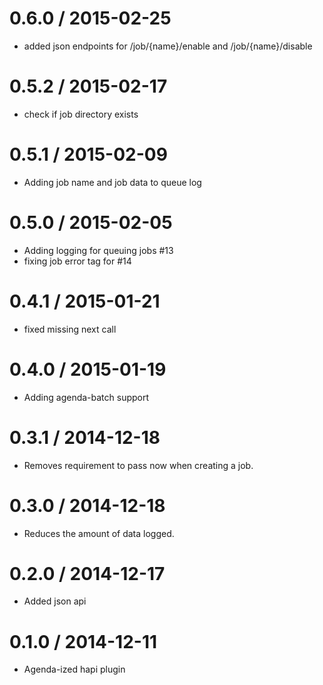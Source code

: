 
0.6.0 / 2015-02-25
==================

  * added json endpoints for /job/{name}/enable and /job/{name}/disable


0.5.2 / 2015-02-17
==================

  * check if job directory exists


0.5.1 / 2015-02-09
==================

  * Adding job name and job data to queue log


0.5.0 / 2015-02-05
==================

  * Adding logging for queuing jobs #13
  * fixing job error tag for #14


0.4.1 / 2015-01-21
==================

  * fixed missing next call

0.4.0 / 2015-01-19
==================

  * Adding agenda-batch support

0.3.1 / 2014-12-18
==================

  * Removes requirement to pass now when creating a job.

0.3.0 / 2014-12-18
==================

  * Reduces the amount of data logged.

0.2.0 / 2014-12-17
==================

  * Added json api

0.1.0 / 2014-12-11
==================

  * Agenda-ized hapi plugin
